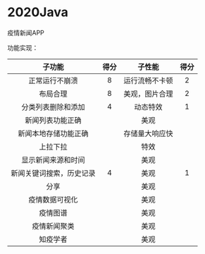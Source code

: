 # 2020Java

疫情新闻APP

功能实现：

子功能|得分|子性能|得分
:---:|:---:|:---:|:---:
正常运行不崩溃|8|运行流畅不卡顿|2
布局合理|8|美观，图片合理|2
分类列表删除和添加|4|动态特效|1
新闻列表功能正确||美观|
新闻本地存储功能正确||存储量大响应快|
上拉下拉||特效|
显示新闻来源和时间||美观|
新闻关键词搜索，历史记录|4|美观|1
分享||美观|
疫情数据可视化||美观|
疫情图谱||美观|
疫情新闻聚类||美观|
知疫学者||美观|